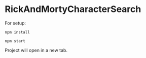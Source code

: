 # RickAndMortyCharacterSearch

For setup: 

`npm install`

`npm start`

Project will open in a new tab.
